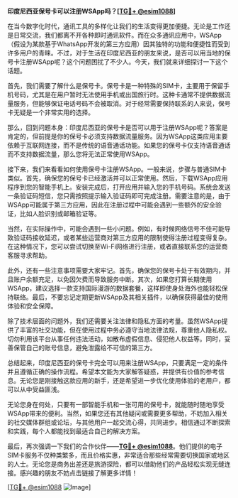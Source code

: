 **印度尼西亚保号卡可以注册WSApp吗？[[TG💪+ @esim1088](https://t.me/s/esim1088)]**

在当今数字化时代，通讯工具的多样化让我们的生活变得更加便捷。无论是工作还是日常交流，我们都离不开各种即时通讯软件。而在众多通讯应用中，WSApp（假设为某款基于WhatsApp开发的第三方应用）因其独特的功能和便捷性而受到许多用户的青睐。不过，对于生活在印度尼西亚的朋友来说，是否可以用当地的保号卡注册WSApp呢？这个问题困扰了不少人。今天，我们就来详细探讨一下这个话题。

首先，我们需要了解什么是保号卡。保号卡是一种特殊的SIM卡，主要用于保留手机号码，尤其是在用户暂时无法使用手机或出国旅行时。这种卡通常不提供数据流量服务，但能够保证电话号码不会被取消。对于经常需要保持联系的人来说，保号卡无疑是一个非常实用的选择。

那么，回到问题本身：印度尼西亚的保号卡是否可以用于注册WSApp呢？答案是肯定的，但前提是你的保号卡必须支持数据流量服务。因为WSApp这类应用主要依赖于互联网连接，而不是传统的语音通话功能。如果您的保号卡仅支持语音通话而不支持数据流量，那么您将无法正常使用WSApp。

接下来，我们来看看如何使用保号卡注册WSApp。一般来说，步骤与普通SIM卡类似。首先，确保您的保号卡已经激活并可以正常使用。然后，下载WSApp应用程序到您的智能手机上。安装完成后，打开应用并输入您的手机号码。系统会发送一条验证码短信，您只需按照提示输入验证码即可完成注册。需要注意的是，由于WSApp可能属于第三方应用，因此在注册过程中可能会遇到一些额外的安全验证，比如人脸识别或邮箱验证等。

当然，在实际操作中，可能会遇到一些小问题。例如，有时候网络信号不佳可能导致验证码接收延迟，或者某些运营商对第三方应用的限制使得注册过程变得复杂。在这种情况下，您可以尝试切换至Wi-Fi网络进行注册，或者直接联系您的运营商客服寻求帮助。

此外，还有一些注意事项需要大家牢记。首先，确保您的保号卡处于有效期内，并且账户余额充足，以免因欠费而导致服务中断。其次，如果您打算长期使用WSApp，建议选择一款支持国际漫游的数据套餐，这样即使身处海外也能轻松保持联络。最后，不要忘记定期更新WSApp及其相关插件，以确保获得最佳的使用体验和安全保障。

除了技术层面的问题外，我们还需要关注法律和隐私方面的考量。虽然WSApp提供了丰富的社交功能，但在使用过程中务必遵守当地法律法规，尊重他人隐私权。切勿利用该平台从事任何违法活动，如散布虚假信息、侵犯他人权益等。同时，妥善保管自己的账号信息，避免泄露给不可信的第三方。

总结起来，印度尼西亚的保号卡完全可以用来注册WSApp，只要满足一定的条件并且遵循正确的操作流程。希望本文能为大家解答疑惑，并提供有价值的参考信息。无论您是刚接触这款应用的新手，还是希望进一步优化使用体验的老用户，都可以从中受益匪浅。

无论您身在何处，只要有一部智能手机和一张可用的保号卡，就能随时随地享受WSApp带来的便利。当然，如果您还有其他疑问或需要更多帮助，不妨加入相关的社交媒体群组或论坛，与其他用户一起交流心得，共同进步。相信通过不断探索和实践，每个人都能找到最适合自己的解决方案。

最后，再次强调一下我们的合作伙伴——**[TG💪+ @esim1088](https://t.me/s/esim1088)**。他们提供的电子SIM卡服务不仅种类繁多，而且价格实惠，非常适合那些经常需要切换国家或地区的人士。无论您是商务出差还是旅游探险，都可以借助他们的产品轻松实现无缝连接。感兴趣的朋友不妨点击链接了解更多详情！

[[TG💪+ @esim1088](https://t.me/s/esim1088) ![Image](https://i.postimg.cc/4NQfJmqS/Snipaste-2025-05-13-00-14-12.png)]